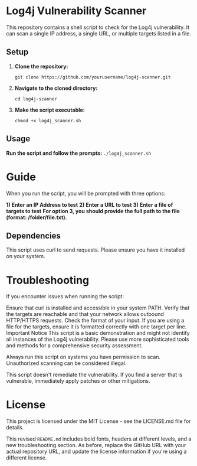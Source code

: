 # **Log4j Vulnerability Scanner**

This repository contains a shell script to check for the Log4j vulnerability. It can scan a single IP address, a single URL, or multiple targets listed in a file.

## **Setup**

1. **Clone the repository:**
    ```
    git clone https://github.com/yourusername/log4j-scanner.git
    ```
	
2. **Navigate to the cloned directory:**
    ```
    cd log4j-scanner
    ```
	
3. **Make the script executable:**
    ```
    chmod +x log4j_scanner.sh
    ```


## **Usage**

**Run the script and follow the prompts:**
    ```
./log4j_scanner.sh
    ```



# Guide

When you run the script, you will be prompted with three options:

**1) Enter an IP Address to test**
**2) Enter a URL to test**
**3) Enter a file of targets to test**
**For option 3, you should provide the full path to the file (format: /folder/file.txt).**

## Dependencies
This script uses curl to send requests. Please ensure you have it installed on your system.

# Troubleshooting
If you encounter issues when running the script:

Ensure that curl is installed and accessible in your system PATH.
Verify that the targets are reachable and that your network allows outbound HTTP/HTTPS requests.
Check the format of your input. If you are using a file for the targets, ensure it is formatted correctly with one target per line.
Important Notice
This script is a basic demonstration and might not identify all instances of the Log4j vulnerability. Please use more sophisticated tools and methods for a comprehensive security assessment.

Always run this script on systems you have permission to scan. Unauthorized scanning can be considered illegal.

This script doesn't remediate the vulnerability. If you find a server that is vulnerable, immediately apply patches or other mitigations.

# License
This project is licensed under the MIT License - see the LICENSE.md file for details.

This revised `README.md` includes bold fonts, headers at different levels, and a new troubleshooting section. As before, replace the GitHub URL with your actual repository URL, and update the license information if you're using a different license.
